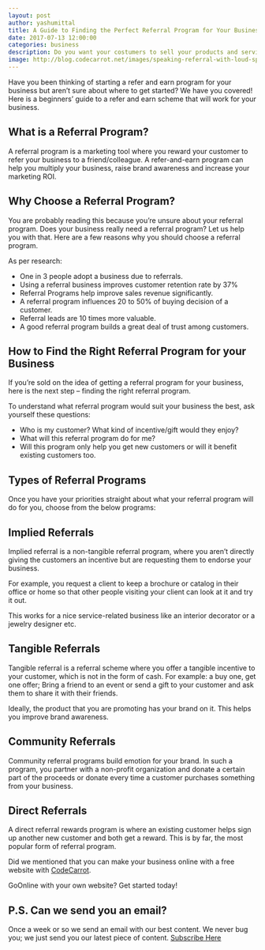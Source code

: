 ```yaml
---
layout: post
author: yashumittal
title: A Guide to Finding the Perfect Referral Program for Your Business
date: 2017-07-13 12:00:00
categories: business
description: Do you want your costumers to sell your products and services for your business? Have you been thinking of starting a refer and earn program for your business?
image: http://blog.codecarrot.net/images/speaking-referral-with-loud-speaker.png
---
```


Have you been thinking of starting a refer and earn program for your business but aren’t sure about where to get started? We have you covered! Here is a beginners’ guide to a refer and earn scheme that will work for your business.

## What is a Referral Program?

A referral program is a marketing tool where you reward your customer to refer your business to a friend/colleague. A refer-and-earn program can help you multiply your business, raise brand awareness and increase your marketing ROI.

## Why Choose a Referral Program?

You are probably reading this because you’re unsure about your referral program. Does your business really need a referral program? Let us help you with that. Here are a few reasons why you should choose a referral program.

As per research:

* One in 3 people adopt a business due to referrals.
* Using a referral business improves customer retention rate by 37%
* Referral Programs help improve sales revenue significantly.
* A referral program influences 20 to 50% of buying decision of a customer.
* Referral leads are 10 times more valuable.
* A good referral program builds a great deal of trust among customers.

## How to Find the Right Referral Program for your Business

If you’re sold on the idea of getting a referral program for your business, here is the next step – finding the right referral program.

To understand what referral program would suit your business the best, ask yourself these questions:

* Who is my customer? What kind of incentive/gift would they enjoy?
* What will this referral program do for me?
* Will this program only help you get new customers or will it benefit existing customers too.

## Types of Referral Programs

Once you have your priorities straight about what your referral program will do for you, choose from the below programs:

## Implied Referrals

Implied referral is a non-tangible referral program, where you aren’t directly giving the customers an incentive but are requesting them to endorse your business.

For example, you request a client to keep a brochure or catalog in their office or home so that other people visiting your client can look at it and try it out.

This works for a nice service-related business like an interior decorator or a jewelry designer etc.

## Tangible Referrals

Tangible referral is a referral scheme where you offer a tangible incentive to your customer, which is not in the form of cash. For example: a buy one, get one offer; Bring a friend to an event or send a gift to your customer and ask them to share it with their friends.

Ideally, the product that you are promoting has your brand on it. This helps you improve brand awareness.

## Community Referrals

Community referral programs build emotion for your brand. In such a program, you partner with a non-profit organization and donate a certain part of the proceeds or donate every time a customer purchases something from your business.

## Direct Referrals

A direct referral rewards program is where an existing customer helps sign up another new customer and both get a reward. This is by far, the most popular form of referral program.

Did we mentioned that you can make your business online with a free website with [CodeCarrot](http://www.codecarrot.net/).

GoOnline with your own website? <a onclick="event.preventDefault();drift.on('ready', function(api) {api.goToNewConversation();});">Get started today</a>!

## P.S. Can we send you an email?

Once a week or so we send an email with our best content. We never bug you; we just send you our latest piece of content. <a href="#subscribe">Subscribe Here</a>
